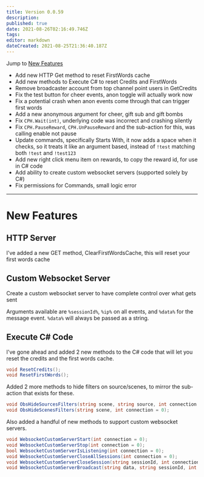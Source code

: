 ```yaml
---
title: Version 0.0.59
description: 
published: true
date: 2021-08-26T02:16:49.746Z
tags: 
editor: markdown
dateCreated: 2021-08-25T21:36:40.187Z
---
```


Jump to [New Features](#new-features)

* Add new HTTP Get method to reset FirstWords cache
* Add new methods to Execute C# to reset Credits and FirstWords
* Remove broadcaster account from top channel point users in GetCredits
* Fix the test button for cheer events, anon toggle will actually work now
* Fix a potential crash when anon events come through that can trigger first words
* Add a new anonymous argument for cheer, gift sub and gift bombs
* Fix `CPH.Wait(int)`, underlying code was incorrect and crashing silently
* Fix `CPH.PauseReward`, `CPH.UnPauseReward` and the sub-action for this, was calling enable not pause
* Update commands, specifically Starts With, it now adds a space when it checks, so it treats it like an argument based, instead of `!test` matching both `!test` and `!test123`
* Add new right click menu item on rewards, to copy the reward id, for use in C# code
* Add ability to create custom websocket servers (supported solely by C#)
* Fix permissions for Commands, small logic error

***
# New Features

## HTTP Server
I've added a new GET method, ClearFirstWordsCache, this will reset your first words cache

## Custom Websocket Server
Create a custom websocket server to have complete control over what gets sent

Arguments available are `%sessionId%`, `%ip%` on all events, and `%data%` for the message event.  `%data%` will always be passed as a string.

## Execute C# Code
I've gone ahead and added 2 new methods to the C# code that will let you reset the credits and the first words cache.

```csharp
void ResetCredits();
void ResetFirstWords();
```

Added 2 more methods to hide filters on source/scenes, to mirror the sub-action that exists for these.

```csharp
void ObsHideSourcesFilters(string scene, string source, int connection = 0);
void ObsHideScenesFilters(string scene, int connection = 0);
```

Also added a handful of new methods to support custom websocket servers.
```csharp
void WebsocketCustomServerStart(int connection = 0);
void WebsocketCustomServerStop(int connection = 0);
bool WebsocketCustomServerIsListening(int connection = 0);
void WebsocketCustomServerCloseAllSessions(int connection = 0);
void WebsocketCustomServerCloseSession(string sessionId, int connection = 0);
void WebsocketCustomServerBroadcast(string data, string sessionId, int connection = 0);
```